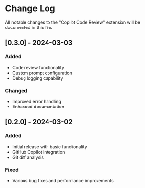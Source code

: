 # Change Log

All notable changes to the "Copilot Code Review" extension will be documented in this file.

## [0.3.0] - 2024-03-03

### Added

- Code review functionality
- Custom prompt configuration
- Debug logging capability

### Changed

- Improved error handling
- Enhanced documentation

## [0.2.0] - 2024-03-02

### Added

- Initial release with basic functionality
- GitHub Copilot integration
- Git diff analysis

### Fixed

- Various bug fixes and performance improvements
